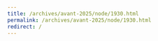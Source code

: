 ```yaml
---
title: /archives/avant-2025/node/1930.html
permalink: /archives/avant-2025/node/1930.html
redirect: /
---
```


